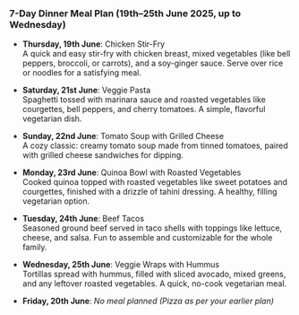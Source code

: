 ### 7-Day Dinner Meal Plan (19th–25th June 2025, up to Wednesday)

- **Thursday, 19th June**: Chicken Stir-Fry  
  A quick and easy stir-fry with chicken breast, mixed vegetables (like bell peppers, broccoli, or carrots), and a soy-ginger sauce. Serve over rice or noodles for a satisfying meal.

- **Saturday, 21st June**: Veggie Pasta  
  Spaghetti tossed with marinara sauce and roasted vegetables like courgettes, bell peppers, and cherry tomatoes. A simple, flavorful vegetarian dish.

- **Sunday, 22nd June**: Tomato Soup with Grilled Cheese  
  A cozy classic: creamy tomato soup made from tinned tomatoes, paired with grilled cheese sandwiches for dipping.

- **Monday, 23rd June**: Quinoa Bowl with Roasted Vegetables  
  Cooked quinoa topped with roasted vegetables like sweet potatoes and courgettes, finished with a drizzle of tahini dressing. A healthy, filling vegetarian option.

- **Tuesday, 24th June**: Beef Tacos  
  Seasoned ground beef served in taco shells with toppings like lettuce, cheese, and salsa. Fun to assemble and customizable for the whole family.

- **Wednesday, 25th June**: Veggie Wraps with Hummus  
  Tortillas spread with hummus, filled with sliced avocado, mixed greens, and any leftover roasted vegetables. A quick, no-cook vegetarian meal.

- **Friday, 20th June**: *No meal planned (Pizza as per your earlier plan)*
